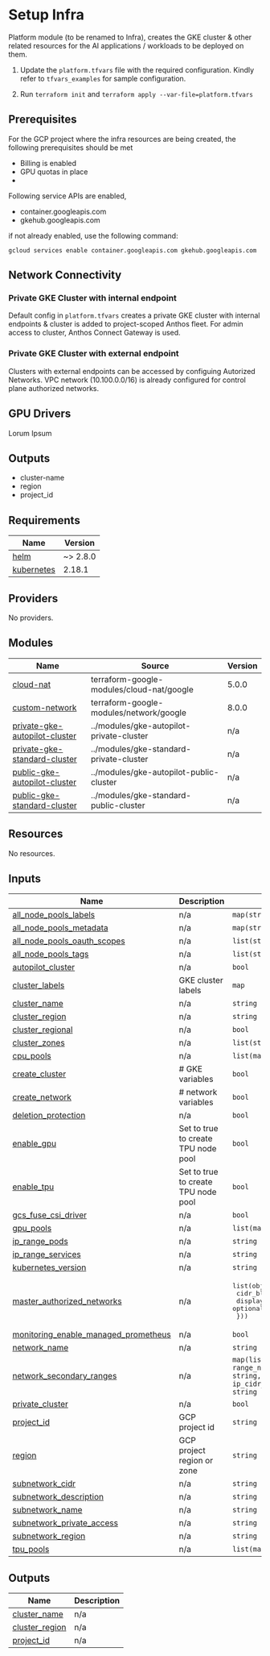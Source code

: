 # Setup Infra

Platform module (to be renamed to Infra), creates the GKE cluster & other related resources for the AI applications / workloads to be deployed on them. 

1) Update the ```platform.tfvars``` file with the required configuration. Kindly refer to ```tfvars_examples``` for sample configuration.

2) Run `terraform init` and `terraform apply --var-file=platform.tfvars`


## Prerequisites

For the GCP project where the infra resources are being created, the following prerequisites should  be met
- Billing is enabled
- GPU quotas in place
- 

Following service APIs are enabled, 
- container.googleapis.com
- gkehub.googleapis.com

if not already enabled, use the following command:
```
gcloud services enable container.googleapis.com gkehub.googleapis.com
```
## Network Connectivity

### Private GKE Cluster with internal endpoint
Default config in ```platform.tfvars``` creates a private GKE cluster with internal endpoints & cluster is added to project-scoped Anthos fleet.
For admin access to cluster, Anthos Connect Gateway is used. 

### Private GKE Cluster with external endpoint
Clusters with external endpoints can be accessed by configuing Autorized Networks. VPC network (10.100.0.0/16) is already configured for control plane authorized networks. 

## GPU Drivers
Lorum Ipsum

## Outputs
- cluster-name
- region
- project_id



## Requirements

| Name | Version |
|------|---------|
| <a name="requirement_helm"></a> [helm](#requirement\_helm) | ~> 2.8.0 |
| <a name="requirement_kubernetes"></a> [kubernetes](#requirement\_kubernetes) | 2.18.1 |

## Providers

No providers.

## Modules

| Name | Source | Version |
|------|--------|---------|
| <a name="module_cloud-nat"></a> [cloud-nat](#module\_cloud-nat) | terraform-google-modules/cloud-nat/google | 5.0.0 |
| <a name="module_custom-network"></a> [custom-network](#module\_custom-network) | terraform-google-modules/network/google | 8.0.0 |
| <a name="module_private-gke-autopilot-cluster"></a> [private-gke-autopilot-cluster](#module\_private-gke-autopilot-cluster) | ../modules/gke-autopilot-private-cluster | n/a |
| <a name="module_private-gke-standard-cluster"></a> [private-gke-standard-cluster](#module\_private-gke-standard-cluster) | ../modules/gke-standard-private-cluster | n/a |
| <a name="module_public-gke-autopilot-cluster"></a> [public-gke-autopilot-cluster](#module\_public-gke-autopilot-cluster) | ../modules/gke-autopilot-public-cluster | n/a |
| <a name="module_public-gke-standard-cluster"></a> [public-gke-standard-cluster](#module\_public-gke-standard-cluster) | ../modules/gke-standard-public-cluster | n/a |

## Resources

No resources.

## Inputs

| Name | Description | Type | Default | Required |
|------|-------------|------|---------|:--------:|
| <a name="input_all_node_pools_labels"></a> [all\_node\_pools\_labels](#input\_all\_node\_pools\_labels) | n/a | `map(string)` | n/a | yes |
| <a name="input_all_node_pools_metadata"></a> [all\_node\_pools\_metadata](#input\_all\_node\_pools\_metadata) | n/a | `map(string)` | n/a | yes |
| <a name="input_all_node_pools_oauth_scopes"></a> [all\_node\_pools\_oauth\_scopes](#input\_all\_node\_pools\_oauth\_scopes) | n/a | `list(string)` | n/a | yes |
| <a name="input_all_node_pools_tags"></a> [all\_node\_pools\_tags](#input\_all\_node\_pools\_tags) | n/a | `list(string)` | n/a | yes |
| <a name="input_autopilot_cluster"></a> [autopilot\_cluster](#input\_autopilot\_cluster) | n/a | `bool` | n/a | yes |
| <a name="input_cluster_labels"></a> [cluster\_labels](#input\_cluster\_labels) | GKE cluster labels | `map` | n/a | yes |
| <a name="input_cluster_name"></a> [cluster\_name](#input\_cluster\_name) | n/a | `string` | n/a | yes |
| <a name="input_cluster_region"></a> [cluster\_region](#input\_cluster\_region) | n/a | `string` | n/a | yes |
| <a name="input_cluster_regional"></a> [cluster\_regional](#input\_cluster\_regional) | n/a | `bool` | n/a | yes |
| <a name="input_cluster_zones"></a> [cluster\_zones](#input\_cluster\_zones) | n/a | `list(string)` | n/a | yes |
| <a name="input_cpu_pools"></a> [cpu\_pools](#input\_cpu\_pools) | n/a | `list(map(any))` | n/a | yes |
| <a name="input_create_cluster"></a> [create\_cluster](#input\_create\_cluster) | # GKE variables | `bool` | n/a | yes |
| <a name="input_create_network"></a> [create\_network](#input\_create\_network) | # network variables | `bool` | n/a | yes |
| <a name="input_deletion_protection"></a> [deletion\_protection](#input\_deletion\_protection) | n/a | `bool` | `false` | no |
| <a name="input_enable_gpu"></a> [enable\_gpu](#input\_enable\_gpu) | Set to true to create TPU node pool | `bool` | `true` | no |
| <a name="input_enable_tpu"></a> [enable\_tpu](#input\_enable\_tpu) | Set to true to create TPU node pool | `bool` | `false` | no |
| <a name="input_gcs_fuse_csi_driver"></a> [gcs\_fuse\_csi\_driver](#input\_gcs\_fuse\_csi\_driver) | n/a | `bool` | `false` | no |
| <a name="input_gpu_pools"></a> [gpu\_pools](#input\_gpu\_pools) | n/a | `list(map(any))` | n/a | yes |
| <a name="input_ip_range_pods"></a> [ip\_range\_pods](#input\_ip\_range\_pods) | n/a | `string` | n/a | yes |
| <a name="input_ip_range_services"></a> [ip\_range\_services](#input\_ip\_range\_services) | n/a | `string` | n/a | yes |
| <a name="input_kubernetes_version"></a> [kubernetes\_version](#input\_kubernetes\_version) | n/a | `string` | `"latest"` | no |
| <a name="input_master_authorized_networks"></a> [master\_authorized\_networks](#input\_master\_authorized\_networks) | n/a | <pre>list(object({<br>    cidr_block   = string<br>    display_name = optional(string)<br>  }))</pre> | `[]` | no |
| <a name="input_monitoring_enable_managed_prometheus"></a> [monitoring\_enable\_managed\_prometheus](#input\_monitoring\_enable\_managed\_prometheus) | n/a | `bool` | `false` | no |
| <a name="input_network_name"></a> [network\_name](#input\_network\_name) | n/a | `string` | n/a | yes |
| <a name="input_network_secondary_ranges"></a> [network\_secondary\_ranges](#input\_network\_secondary\_ranges) | n/a | `map(list(object({ range_name = string, ip_cidr_range = string })))` | n/a | yes |
| <a name="input_private_cluster"></a> [private\_cluster](#input\_private\_cluster) | n/a | `bool` | `true` | no |
| <a name="input_project_id"></a> [project\_id](#input\_project\_id) | GCP project id | `string` | `"umeshkumhar"` | no |
| <a name="input_region"></a> [region](#input\_region) | GCP project region or zone | `string` | `"us-central1"` | no |
| <a name="input_subnetwork_cidr"></a> [subnetwork\_cidr](#input\_subnetwork\_cidr) | n/a | `string` | n/a | yes |
| <a name="input_subnetwork_description"></a> [subnetwork\_description](#input\_subnetwork\_description) | n/a | `string` | n/a | yes |
| <a name="input_subnetwork_name"></a> [subnetwork\_name](#input\_subnetwork\_name) | n/a | `string` | n/a | yes |
| <a name="input_subnetwork_private_access"></a> [subnetwork\_private\_access](#input\_subnetwork\_private\_access) | n/a | `string` | n/a | yes |
| <a name="input_subnetwork_region"></a> [subnetwork\_region](#input\_subnetwork\_region) | n/a | `string` | n/a | yes |
| <a name="input_tpu_pools"></a> [tpu\_pools](#input\_tpu\_pools) | n/a | `list(map(any))` | n/a | yes |

## Outputs

| Name | Description |
|------|-------------|
| <a name="output_cluster_name"></a> [cluster\_name](#output\_cluster\_name) | n/a |
| <a name="output_cluster_region"></a> [cluster\_region](#output\_cluster\_region) | n/a |
| <a name="output_project_id"></a> [project\_id](#output\_project\_id) | n/a |
